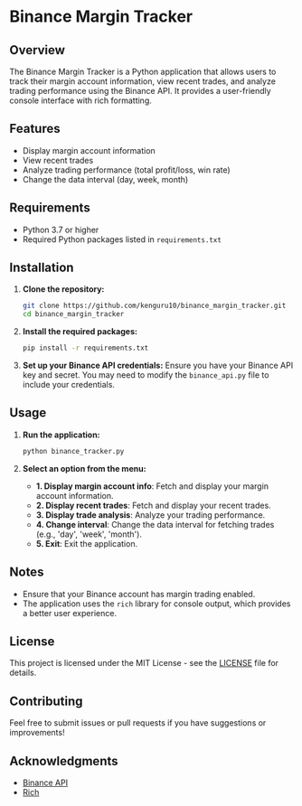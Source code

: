 # Binance Margin Tracker

## Overview
The Binance Margin Tracker is a Python application that allows users to track their margin account information, view recent trades, and analyze trading performance using the Binance API. It provides a user-friendly console interface with rich formatting.

## Features
- Display margin account information
- View recent trades
- Analyze trading performance (total profit/loss, win rate)
- Change the data interval (day, week, month)

## Requirements
- Python 3.7 or higher
- Required Python packages listed in `requirements.txt`

## Installation

1. **Clone the repository:**
   ```bash
   git clone https://github.com/kenguru10/binance_margin_tracker.git
   cd binance_margin_tracker
   ```

2. **Install the required packages:**
   ```bash
   pip install -r requirements.txt
   ```

3. **Set up your Binance API credentials:**
   Ensure you have your Binance API key and secret. You may need to modify the `binance_api.py` file to include your credentials.

## Usage

1. **Run the application:**
   ```bash
   python binance_tracker.py
   ```

2. **Select an option from the menu:**
   - **1. Display margin account info**: Fetch and display your margin account information.
   - **2. Display recent trades**: Fetch and display your recent trades.
   - **3. Display trade analysis**: Analyze your trading performance.
   - **4. Change interval**: Change the data interval for fetching trades (e.g., 'day', 'week', 'month').
   - **5. Exit**: Exit the application.

## Notes
- Ensure that your Binance account has margin trading enabled.
- The application uses the `rich` library for console output, which provides a better user experience.

## License
This project is licensed under the MIT License - see the [LICENSE](LICENSE) file for details.

## Contributing
Feel free to submit issues or pull requests if you have suggestions or improvements!

## Acknowledgments
- [Binance API](https://binance-docs.github.io/apidocs/spot/en/)
- [Rich](https://rich.readthedocs.io/en/stable/)
